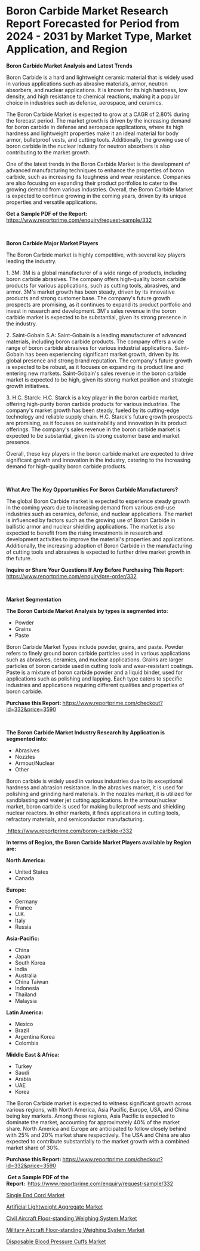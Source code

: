 <p><h1>Boron Carbide Market Research Report Forecasted for Period from 2024 -  2031 by Market Type, Market Application, and Region</h1></p><p><strong>Boron Carbide Market Analysis and Latest Trends</strong></p>
<p><p>Boron Carbide is a hard and lightweight ceramic material that is widely used in various applications such as abrasive materials, armor, neutron absorbers, and nuclear applications. It is known for its high hardness, low density, and high resistance to chemical reactions, making it a popular choice in industries such as defense, aerospace, and ceramics.</p><p>The Boron Carbide Market is expected to grow at a CAGR of 2.80% during the forecast period. The market growth is driven by the increasing demand for boron carbide in defense and aerospace applications, where its high hardness and lightweight properties make it an ideal material for body armor, bulletproof vests, and cutting tools. Additionally, the growing use of boron carbide in the nuclear industry for neutron absorbers is also contributing to the market growth.</p><p>One of the latest trends in the Boron Carbide Market is the development of advanced manufacturing techniques to enhance the properties of boron carbide, such as increasing its toughness and wear resistance. Companies are also focusing on expanding their product portfolios to cater to the growing demand from various industries. Overall, the Boron Carbide Market is expected to continue growing in the coming years, driven by its unique properties and versatile applications.</p></p>
<p><strong>Get a Sample PDF of the Report:&nbsp;</strong> <a href="https://www.reportprime.com/enquiry/request-sample/332">https://www.reportprime.com/enquiry/request-sample/332</a></p>
<p>&nbsp;</p>
<p><strong>Boron Carbide Major Market Players</strong></p>
<p><p>The Boron Carbide market is highly competitive, with several key players leading the industry. </p><p>1. 3M: 3M is a global manufacturer of a wide range of products, including boron carbide abrasives. The company offers high-quality boron carbide products for various applications, such as cutting tools, abrasives, and armor. 3M's market growth has been steady, driven by its innovative products and strong customer base. The company's future growth prospects are promising, as it continues to expand its product portfolio and invest in research and development. 3M's sales revenue in the boron carbide market is expected to be substantial, given its strong presence in the industry.</p><p>2. Saint-Gobain S.A: Saint-Gobain is a leading manufacturer of advanced materials, including boron carbide products. The company offers a wide range of boron carbide abrasives for various industrial applications. Saint-Gobain has been experiencing significant market growth, driven by its global presence and strong brand reputation. The company's future growth is expected to be robust, as it focuses on expanding its product line and entering new markets. Saint-Gobain's sales revenue in the boron carbide market is expected to be high, given its strong market position and strategic growth initiatives.</p><p>3. H.C. Starck: H.C. Starck is a key player in the boron carbide market, offering high-purity boron carbide products for various industries. The company's market growth has been steady, fueled by its cutting-edge technology and reliable supply chain. H.C. Starck's future growth prospects are promising, as it focuses on sustainability and innovation in its product offerings. The company's sales revenue in the boron carbide market is expected to be substantial, given its strong customer base and market presence. </p><p>Overall, these key players in the boron carbide market are expected to drive significant growth and innovation in the industry, catering to the increasing demand for high-quality boron carbide products.</p></p>
<p>&nbsp;</p>
<p><strong>What Are The Key Opportunities For Boron Carbide Manufacturers?</strong></p>
<p><p>The global Boron Carbide market is expected to experience steady growth in the coming years due to increasing demand from various end-use industries such as ceramics, defense, and nuclear applications. The market is influenced by factors such as the growing use of Boron Carbide in ballistic armor and nuclear shielding applications. The market is also expected to benefit from the rising investments in research and development activities to improve the material's properties and applications. Additionally, the increasing adoption of Boron Carbide in the manufacturing of cutting tools and abrasives is expected to further drive market growth in the future.</p></p>
<p><strong>Inquire or Share Your Questions If Any Before Purchasing This Report:</strong> <a href="https://www.reportprime.com/enquiry/pre-order/332">https://www.reportprime.com/enquiry/pre-order/332</a></p>
<p>&nbsp;</p>
<p><strong>Market Segmentation</strong></p>
<p><strong>The Boron Carbide Market Analysis by types is segmented into:</strong></p>
<p><ul><li>Powder</li><li>Grains</li><li>Paste</li></ul></p>
<p><p>Boron Carbide Market Types include powder, grains, and paste. Powder refers to finely ground boron carbide particles used in various applications such as abrasives, ceramics, and nuclear applications. Grains are larger particles of boron carbide used in cutting tools and wear-resistant coatings. Paste is a mixture of boron carbide powder and a liquid binder, used for applications such as polishing and lapping. Each type caters to specific industries and applications requiring different qualities and properties of boron carbide.</p></p>
<p><strong>Purchase this Report:&nbsp;</strong><a href="https://www.reportprime.com/checkout?id=332&price=3590">https://www.reportprime.com/checkout?id=332&price=3590</a></p>
<p>&nbsp;</p>
<p><strong>The Boron Carbide Market Industry Research by Application is segmented into:</strong></p>
<p><ul><li>Abrasives</li><li>Nozzles</li><li>Armour/Nuclear</li><li>Other</li></ul></p>
<p><p>Boron carbide is widely used in various industries due to its exceptional hardness and abrasion resistance. In the abrasives market, it is used for polishing and grinding hard materials. In the nozzles market, it is utilized for sandblasting and water jet cutting applications. In the armour/nuclear market, boron carbide is used for making bulletproof vests and shielding nuclear reactors. In other markets, it finds applications in cutting tools, refractory materials, and semiconductor manufacturing.</p></p>
<p><a href="https://www.reportprime.com/boron-carbide-r332">&nbsp;https://www.reportprime.com/boron-carbide-r332</a></p>
<p><strong>In terms of Region, the Boron Carbide Market Players available by Region are:</strong></p>
<p>
    <p> <strong> North America: </strong>
        <ul>
            <li>United States</li>
            <li>Canada</li>
        </ul>
        </p> 
    <p> <strong> Europe: </strong>
        <ul>
            <li>Germany</li>
            <li>France</li>
            <li>U.K.</li>
            <li>Italy</li>
            <li>Russia</li>
        </ul>
        </p> 
    <p> <strong> Asia-Pacific: </strong>
        <ul>
            <li>China</li>
            <li>Japan</li>
            <li>South Korea</li>
            <li>India</li>
            <li>Australia</li>
            <li>China Taiwan</li>
            <li>Indonesia</li>
            <li>Thailand</li>
            <li>Malaysia</li>
        </ul>
        </p> 
    <p> <strong> Latin America: </strong>
        <ul>
            <li>Mexico</li>
            <li>Brazil</li>
            <li>Argentina Korea</li>
            <li>Colombia</li>
        </ul>
        </p> 
    <p> <strong> Middle East & Africa: </strong>
        <ul>
            <li>Turkey</li>
            <li>Saudi</li>
            <li>Arabia</li>
            <li>UAE</li>
            <li>Korea</li>
        </ul>
    </p>
    </p>
<p><p>The Boron Carbide market is expected to witness significant growth across various regions, with North America, Asia Pacific, Europe, USA, and China being key markets. Among these regions, Asia Pacific is expected to dominate the market, accounting for approximately 40% of the market share. North America and Europe are anticipated to follow closely behind with 25% and 20% market share respectively. The USA and China are also expected to contribute substantially to the market growth with a combined market share of 30%.</p></p>
<p><strong>Purchase this Report: </strong><a href="https://www.reportprime.com/checkout?id=332&price=3590">https://www.reportprime.com/checkout?id=332&price=3590</a></p>
<p>&nbsp;<strong>Get a Sample PDF of the Report:&nbsp;&nbsp;</strong><a href="https://www.reportprime.com/enquiry/request-sample/332">https://www.reportprime.com/enquiry/request-sample/332</a></p>
<p><strong></strong></p>
<p><p><a href="https://github.com/RickHolmes3/Market-Research-Report-List-6/blob/main/single-end-cord-market.md">Single End Cord Market</a></p><p><a href="https://github.com/Krish2023na/Market-Research-Report-List-6/blob/main/artificial-lightweight-aggregate-market.md">Artificial Lightweight Aggregate Market</a></p><p><a href="https://issuu.com/reportprime-2/docs/civil-aircraft-floor-standing-weigh_16ca8c701183af">Civil Aircraft Floor-standing Weighing System Market</a></p><p><a href="https://issuu.com/reportprime-2/docs/military-aircraft-floor-standing-we_1fba472c892ad1">Military Aircraft Floor-standing Weighing System Market</a></p><p><a href="https://github.com/bmorecock/Market-Research-Report-List-5/blob/main/disposable-blood-pressure-cuffs-market.md">Disposable Blood Pressure Cuffs Market</a></p></p>